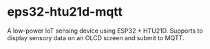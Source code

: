 # eps32-htu21d-mqtt
A low-power IoT sensing device using ESP32 + HTU21D. Supports to display sensory data on an OLCD screen and submit to MQTT.
